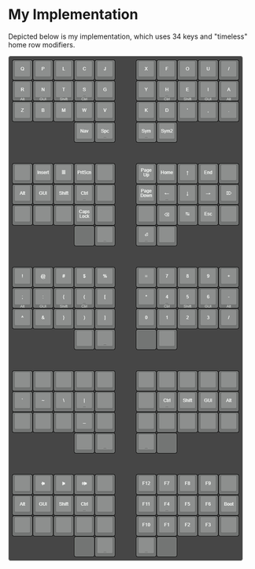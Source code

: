 # My Implementation
Depicted below is my implementation, which uses 34 keys and "timeless" home row modifiers.

![KLE](https://github.com/CTGAP/ctgap-keyboard-layout/blob/main/kle/kle.png?raw=true)
